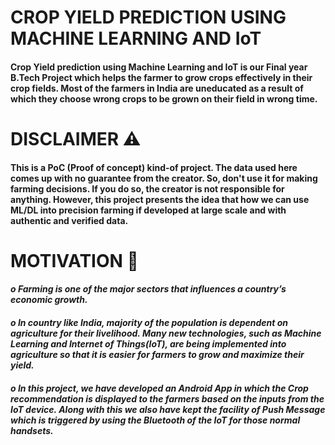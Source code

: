 # CROP YIELD PREDICTION USING MACHINE LEARNING AND IoT
#### Crop Yield prediction using Machine Learning and IoT is our Final year B.Tech Project which helps the farmer to grow crops effectively in their crop fields. Most of the farmers in India are uneducated as a result of which they choose wrong crops to be grown on their field in wrong time.

# DISCLAIMER ⚠️
#### This is a PoC (Proof of concept) kind-of project. The data used here comes up with no guarantee from the creator. So, don't use it for making farming decisions. If you do so, the creator is not responsible for anything. However, this project presents the idea that how we can use ML/DL into precision farming if developed at large scale and with authentic and verified data.

# MOTIVATION 💪
#### *o Farming is one of the major sectors that influences a country’s economic growth.*

#### *o In country like India, majority of the population is dependent on agriculture for their livelihood. Many new technologies, such as Machine Learning and Internet of Things(IoT), are being implemented into agriculture so that it is easier for farmers to grow and maximize their yield.*

#### *o In this project, we have developed an Android App in which the Crop recommendation is displayed to the farmers based on the inputs from the IoT device. Along with this we also have kept the facility of Push Message which is triggered by using the Bluetooth of the IoT for those normal handsets.*

